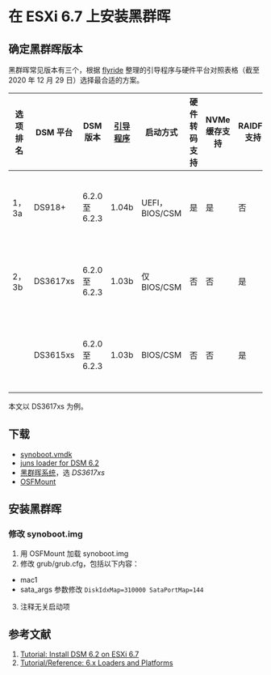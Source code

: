 # 在 ESXi 6.7 上安装黑群晖
## 确定黑群晖版本
黑群晖常见版本有三个，根据 [flyride](<https://xpenology.com/forum/profile/39776-flyride/>) 整理的引导程序与硬件平台对照表格（截至 2020 年 12 月 29 日）选择最合适的方案。

| 选项排名 | DSM 平台 | DSM 版本 | [引导程序](<https://xpenology.com/forum/topic/12952-dsm-62-loader/>) | 启动方式 | 硬件转码支持 | NVMe 缓存支持 | RAIDF1 支持 | **支持的 CPU** | 备注 |
| ------ | -------- | ------- | ------- | ------- | ---------- | ----------- | ----------- | ------------- | --- |
| 1，3a | DS918+ | 6.2.0 至 6.2.3 | 1.04b | UEFI，BIOS/CSM | 是 | 是 | 否 | [Haswell](<https://www.intel.cn/content/www/cn/zh/ark/products/codename/42174/haswell.html>)及后续 | 推荐 6.2.0 和 6.2.3，不推荐将 6.2.1/6.2.2 用于全新安装 |
| 2，3b | DS3617xs | 6.2.0 至 6.2.3 | 1.03b | 仅 BIOS/CSM | 否 | 否 | 是 | 任何 x86-64 | 推荐 6.2.0 和 6.2.3，不推荐将 6.2.1/6.2.2 用于全新安装 |
| | DS3615xs | 6.2.0 至 6.2.3 | 1.03b | BIOS/CSM | 否 | 否 | 是 | 任何 x86-64 | 推荐 6.2.0 和 6.2.3，不推荐将 6.2.1/6.2.2 用于全新安装 |

本文以 DS3617xs 为例。

## 下载
- [synoboot.vmdk](<./Files/synoboot_3615.zip>)
- [juns loader for DSM 6.2](<./Files/DS3615xs 6.0.2 Jun's Mod V1.01.zip>)
- [黑群晖系统](<https://archive.synology.com/download/Os/DSM/6.2.3-25426>)，选 *DS3617xs*
- [OSFMount](<https://www.osforensics.com/tools/mount-disk-images.html>)

## 安装黑群晖
### 修改 synoboot.img
1. 用 OSFMount 加载 synoboot.img
2. 修改 grub/grub.cfg，包括以下内容：
  - mac1
  - sata_args 参数修改 `DiskIdxMap=310000 SataPortMap=144`
3. 注释无关启动项


## 参考文献
1. [Tutorial: Install DSM 6.2 on ESXi 6.7](<https://xpenology.com/forum/topic/13061-tutorial-install-dsm-62-on-esxi-67/>)
2. [Tutorial/Reference: 6.x Loaders and Platforms](<https://xpenology.com/forum/topic/13333-tutorialreference-6x-loaders-and-platforms/>)
